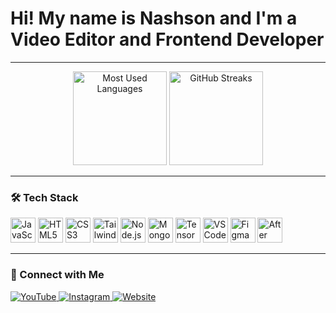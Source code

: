 <h1>Hi! My name is Nashson and I'm a Video Editor and Frontend Developer</h1>

---
<p align="center">
  <img src="https://github-readme-stats.vercel.app/api/top-langs/?username=zikirah&layout=compact&theme=radical" height="150" alt="Most Used Languages" />
  <img src="https://github-readme-streak-stats.herokuapp.com/?user=zikirah&theme=radical" height="150" alt="GitHub Streaks" />
</p>

---

### 🛠 Tech Stack
<p>
  <img src="https://cdn.jsdelivr.net/gh/devicons/devicon/icons/javascript/javascript-original.svg" height="40" alt="JavaScript" />
  <img src="https://cdn.jsdelivr.net/gh/devicons/devicon/icons/html5/html5-original.svg" height="40" alt="HTML5" />
  <img src="https://cdn.jsdelivr.net/gh/devicons/devicon/icons/css3/css3-original.svg" height="40" alt="CSS3" />
  <img src="https://cdn.simpleicons.org/tailwindcss/06B6D4" height="40" alt="Tailwind CSS" />
  <img src="https://cdn.jsdelivr.net/gh/devicons/devicon/icons/nodejs/nodejs-original.svg" height="40" alt="Node.js" />
  <img src="https://cdn.jsdelivr.net/gh/devicons/devicon/icons/mongodb/mongodb-original-wordmark.svg" height="40" alt="MongoDB" />
  <img src="https://www.vectorlogo.zone/logos/tensorflow/tensorflow-icon.svg" height="40" alt="TensorFlow" />
  <img src="https://cdn.jsdelivr.net/gh/devicons/devicon/icons/vscode/vscode-original.svg" height="40" alt="VS Code" />
  <img src="https://www.vectorlogo.zone/logos/figma/figma-icon.svg" height="40" alt="Figma" />
  <img src="https://cdn.jsdelivr.net/gh/devicons/devicon/icons/aftereffects/aftereffects-original.svg" height="40" alt="After Effects" />

</p>

---

### 📲 Connect with Me
<p>
  <a href="https://www.youtube.com/c/zikirah" target="_blank">
    <img src="https://img.shields.io/badge/YouTube-FF0000?style=for-the-badge&logo=youtube&logoColor=white" alt="YouTube" />
  </a>
  <a href="https://instagram.com/zikiraahh" target="_blank">
    <img src="https://img.shields.io/badge/Instagram-E4405F?style=for-the-badge&logo=instagram&logoColor=white" alt="Instagram" />
  </a>
  <a href="https://zikirah.vercel.app/" target="_blank">
    <img src="https://img.shields.io/badge/Website-000?style=for-the-badge&logo=Google-Chrome&logoColor=white" alt="Website" />
  </a>
</p>
